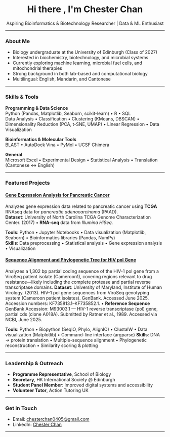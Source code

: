 <h1 align="center">Hi there , I'm Chester Chan</h1>
<p align="center">
   Aspiring Bioinformatics & Biotechnology Researcher |  Data & ML Enthusiast  
</p>

---

### About Me

- Biology undergraduate at the University of Edinburgh (Class of 2027)
- Interested in biochemistry, biotechnology, and microbial systems
- Currently exploring machine learning, microbial fuel cells, and mitochondrial therapies
- Strong background in both lab-based and computational biology
- Multilingual: English, Mandarin, and Cantonese

---

###  Skills & Tools

**Programming & Data Science**  
Python (Pandas, Matplotlib, Seaborn, scikit-learn) • R • SQL  
Data Analysis • Classification • Clustering (KMeans, DBSCAN) • Dimensionality Reduction (PCA, t-SNE, UMAP) • Linear Regression • Data Visualization

**Bioinformatics & Molecular Tools**  
BLAST • AutoDock Vina • PyMol • UCSF Chimera

**General**  
Microsoft Excel • Experimental Design • Statistical Analysis • Translation (Cantonese ↔ English)

---

###  Featured Projects

####  [Gene Expression Analysis for Pancreatic Cancer](https://github.com/cchan0405/pancreatic_cancer_gene_expression)
Analyzes gene expression data related to pancreatic cancer using **TCGA** RNAseq data for *pancreatic adenocarcinoma* (PAAD).  
**Dataset**: University of North Carolina TCGA Genome Characterization Center. (2017) • **RNA-seq** data from *Illumina HiSeq*.

**Tools**: Python • Jupyter Notebooks • Data visualization (Matplotlib, Seaborn) • Bioinformatics libraries (Pandas, NumPy)  
**Skills**: Data preprocessing • Statistical analysis • Gene expression analysis • Visualization

####  [Sequence Alignment and Phylogenetic Tree for HIV pol Gene](https://github.com/cchan0405/clustal_w_alignment)
Analyzes a 1,302 bp partial coding sequence of the HIV-1 pol gene from a ViroSeq patient isolate (Cameroon1), covering regions relevant to drug resistance—likely including the complete protease and partial reverse transcriptase domains.
**Dataset**: University of Maryland, Institute of Human Virology. (2013). HIV-1 pol gene sequences from ViroSeq genotyping system (Cameroon patient isolates). GenBank. Accessed June 2025.
Accession numbers: KF735813.1–KF735852.1. • **Reference Sequence** GenBank Accession: M93003.1 — HIV-1 reverse transcriptase (pol) gene, partial cds (clone A018A). Submitted by Ratner et al., 1989. Accessed via NCBI, June 2025.

**Tools**: Python • Biopython (SeqIO, Phylo, AlignIO) • ClustalW • Data visualization (Matplotlib) • Command-line interface (argparse)
**Skills**: DNA → protein translation • Multiple-sequence alignment • Phylogenetic reconstruction • Similarity scoring & plotting

---

###  Leadership & Outreach

- **Programme Representative**, School of Biology  
- **Secretary**, HK International Society @ Edinburgh  
- **Student Panel Member**: Improved digital systems and accessibility  
- **Volunteer Tutor**, Action Tutoring UK

---

### Get in Touch

- Email: [chesterchan0405@gmail.com](mailto:chesterchan0405@gmail.com)  
- LinkedIn: [Chester Chan](https://www.linkedin.com/in/chester-chan-8b738a29a/)  

---

